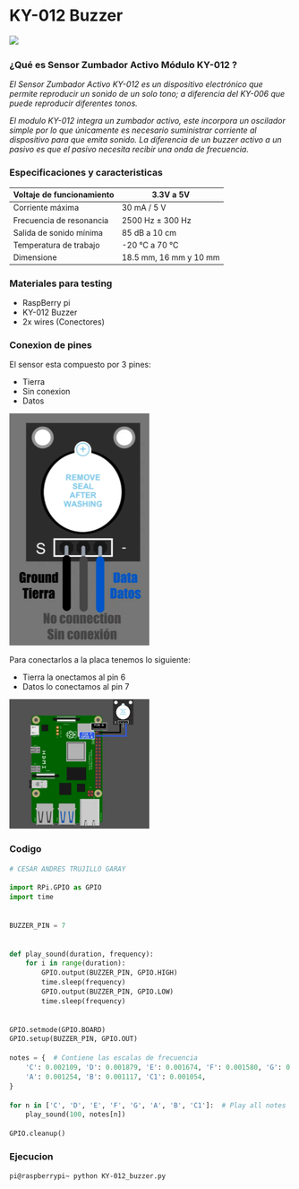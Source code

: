 # KY-012 Buzzer    

<img src="https://uelectronics.com/wp-content/uploads/2017/06/modulo-buzzer-activo-modelo-ky-V1.jpg" width="250">


### ¿Qué es Sensor Zumbador Activo Módulo KY-012 ?
_El Sensor Zumbador Activo KY-012 es un dispositivo electrónico que permite reproducir un sonido de un solo tono; a diferencia del KY-006 que puede reproducir diferentes tonos._

_El modulo KY-012 integra un zumbador activo, este incorpora un oscilador simple por lo que únicamente es necesario suministrar corriente al dispositivo para que emita sonido. La diferencia de un buzzer activo a un pasivo es que el pasivo necesita recibir una onda de frecuencia._

### Especificaciones y caracteristicas

| Voltaje de funcionamiento | 3.3V a 5V               |
|---------------------------|-------------------------|
| Corriente máxima          | 30 mA / 5 V             |
| Frecuencia de resonancia  | 2500 Hz ± 300 Hz        |
| Salida de sonido mínima   | 85 dB a 10 cm           |
| Temperatura de trabajo    | -20 °C a 70 °C          |
| Dimensione                | 18.5 mm, 16 mm y 10 mm  |

### Materiales para testing

  - RaspBerry pi
  - KY-012 Buzzer
  - 2x wires (Conectores)

### Conexion de pines

El sensor esta compuesto por 3 pines:
  - Tierra 
  - Sin conexion
  - Datos


<img src="image_2021-11-30_194343.png" width="250">

Para conectarlos a la placa tenemos lo siguiente:
  - Tierra la onectamos al pin 6
  - Datos lo conectamos al pin 7

<img src="image_2021-11-30_194439.png" width="250">

### Codigo

```python
# CESAR ANDRES TRUJILLO GARAY

import RPi.GPIO as GPIO
import time


BUZZER_PIN = 7  


def play_sound(duration, frequency):  
    for i in range(duration):
        GPIO.output(BUZZER_PIN, GPIO.HIGH)
        time.sleep(frequency)
        GPIO.output(BUZZER_PIN, GPIO.LOW)
        time.sleep(frequency)


GPIO.setmode(GPIO.BOARD)
GPIO.setup(BUZZER_PIN, GPIO.OUT)

notes = {  # Contiene las escalas de frecuencia
    'C': 0.002109, 'D': 0.001879, 'E': 0.001674, 'F': 0.001580, 'G': 0.001408,
    'A': 0.001254, 'B': 0.001117, 'C1': 0.001054,
}

for n in ['C', 'D', 'E', 'F', 'G', 'A', 'B', 'C1']:  # Play all notes
    play_sound(100, notes[n])

GPIO.cleanup()  
```

### Ejecucion

```bash
pi@raspberrypi~ python KY-012_buzzer.py
```
